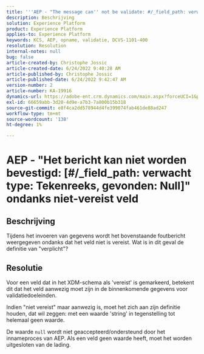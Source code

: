 ```yaml
---
title: '''AEP - "The message can'' not be validate: #/_field_path: verwacht type: Tekenreeks, gevonden: Null" ondanks niet-vereist veld'''
description: Beschrijving
solution: Experience Platform
product: Experience Platform
applies-to: Experience Platform
keywords: KCS, AEP, opname, validatie, DCVS-1101-400
resolution: Resolution
internal-notes: null
bug: false
article-created-by: Christophe Jossic
article-created-date: 6/24/2022 9:40:28 AM
article-published-by: Christophe Jossic
article-published-date: 6/24/2022 9:42:47 AM
version-number: 2
article-number: KA-19916
dynamics-url: https://adobe-ent.crm.dynamics.com/main.aspx?forceUCI=1&pagetype=entityrecord&etn=knowledgearticle&id=93e32fab-a1f3-ec11-bb3d-6045bd01565f
exl-id: 66659abb-3d20-4d9e-a7b3-7a800b15b318
source-git-commit: e8f4ca2dd578944d4fe399074fab461de88ad247
workflow-type: tm+mt
source-wordcount: '138'
ht-degree: 1%

---
```


# AEP - &quot;Het bericht kan niet worden bevestigd: [#/_field_path: verwacht type: Tekenreeks, gevonden: Null]&quot; ondanks niet-vereist veld

## Beschrijving

Tijdens het invoeren van gegevens wordt het bovenstaande foutbericht weergegeven ondanks dat het veld niet is vereist. Wat is in dit geval de definitie van &quot;verplicht&quot;?

## Resolutie


Voor een veld dat in het XDM-schema als &#39;vereist&#39; is gemarkeerd, betekent dit dat het veld aanwezig moet zijn in de binnenkomende gegevens voor validatiedoeleinden.

Indien &quot;niet vereist&quot; maar aanwezig is, moet het zich aan zijn definitie houden, dat wil zeggen: met een waarde &#39;string&#39; in tegenstelling tot helemaal geen waarde.



De waarde `null` wordt niet geaccepteerd/ondersteund door het innameproces van AEP. Als een veld geen waarde heeft, moet het worden uitgesloten van de lading.
